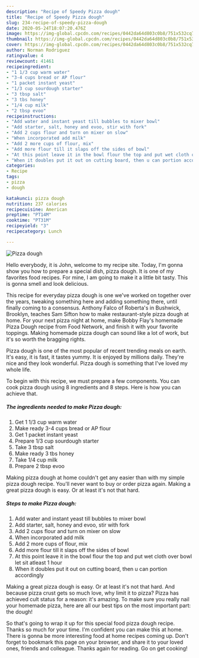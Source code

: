 ```yaml
---
description: "Recipe of Speedy Pizza dough"
title: "Recipe of Speedy Pizza dough"
slug: 234-recipe-of-speedy-pizza-dough
date: 2020-05-24T18:07:20.476Z
image: https://img-global.cpcdn.com/recipes/0442da64d803c0b8/751x532cq70/pizza-dough-recipe-main-photo.jpg
thumbnail: https://img-global.cpcdn.com/recipes/0442da64d803c0b8/751x532cq70/pizza-dough-recipe-main-photo.jpg
cover: https://img-global.cpcdn.com/recipes/0442da64d803c0b8/751x532cq70/pizza-dough-recipe-main-photo.jpg
author: Norman Rodriguez
ratingvalue: 4
reviewcount: 41461
recipeingredient:
- "1 1/3 cup warm water"
- "3-4 cups bread or AP flour"
- "1 packet instant yeast"
- "1/3 cup sourdough starter"
- "3 tbsp salt"
- "3 tbs honey"
- "1/4 cup milk"
- "2 tbsp evoo"
recipeinstructions:
- "Add water and instant yeast till bubbles to mixer bowl"
- "Add starter, salt, honey and evoo, stir with fork"
- "Add 2 cups flour and turn on mixer on slow"
- "When incorporated add milk"
- "Add 2 more cups of flour, mix"
- "Add more flour till it slaps off the sides of bowl"
- "At this point leave it in the bowl flour the top and put wet cloth over bowl let sit atleast 1 hour"
- "When it doubles put it out on cutting board, then u can portion accordingly"
categories:
- Recipe
tags:
- pizza
- dough

katakunci: pizza dough 
nutrition: 237 calories
recipecuisine: American
preptime: "PT14M"
cooktime: "PT31M"
recipeyield: "3"
recipecategory: Lunch

---
```



![Pizza dough](https://img-global.cpcdn.com/recipes/0442da64d803c0b8/751x532cq70/pizza-dough-recipe-main-photo.jpg)

Hello everybody, it is John, welcome to my recipe site. Today, I'm gonna show you how to prepare a special dish, pizza dough. It is one of my favorites food recipes. For mine, I am going to make it a little bit tasty. This is gonna smell and look delicious.

This recipe for everyday pizza dough is one we&#39;ve worked on together over the years, tweaking something here and adding something there, until finally coming to a consensus. Anthony Falco of Roberta&#39;s in Bushwick, Brooklyn, teaches Sam Sifton how to make restaurant-style pizza dough at home. For your next pizza night at home, make Bobby Flay&#39;s homemade Pizza Dough recipe from Food Network, and finish it with your favorite toppings. Making homemade pizza dough can sound like a lot of work, but it&#39;s so worth the bragging rights.

Pizza dough is one of the most popular of recent trending meals on earth. It's easy, it is fast, it tastes yummy. It is enjoyed by millions daily. They're nice and they look wonderful. Pizza dough is something that I've loved my whole life.


To begin with this recipe, we must prepare a few components. You can cook pizza dough using 8 ingredients and 8 steps. Here is how you can achieve that.

<!--inarticleads1-->

##### The ingredients needed to make Pizza dough:

1. Get 1 1/3 cup warm water
1. Make ready 3-4 cups bread or AP flour
1. Get 1 packet instant yeast
1. Prepare 1/3 cup sourdough starter
1. Take 3 tbsp salt
1. Make ready 3 tbs honey
1. Take 1/4 cup milk
1. Prepare 2 tbsp evoo


Making pizza dough at home couldn&#39;t get any easier than with my simple pizza dough recipe. You&#39;ll never want to buy or order pizza again. Making a great pizza dough is easy. Or at least it&#39;s not that hard. 

<!--inarticleads2-->

##### Steps to make Pizza dough:

1. Add water and instant yeast till bubbles to mixer bowl
1. Add starter, salt, honey and evoo, stir with fork
1. Add 2 cups flour and turn on mixer on slow
1. When incorporated add milk
1. Add 2 more cups of flour, mix
1. Add more flour till it slaps off the sides of bowl
1. At this point leave it in the bowl flour the top and put wet cloth over bowl let sit atleast 1 hour
1. When it doubles put it out on cutting board, then u can portion accordingly


Making a great pizza dough is easy. Or at least it&#39;s not that hard. And because pizza crust gets so much love, why limit it to pizza? Pizza has achieved cult status for a reason: it&#39;s amazing. To make sure you really nail your homemade pizza, here are all our best tips on the most important part: the dough! 

So that's going to wrap it up for this special food pizza dough recipe. Thanks so much for your time. I'm confident you can make this at home. There is gonna be more interesting food at home recipes coming up. Don't forget to bookmark this page on your browser, and share it to your loved ones, friends and colleague. Thanks again for reading. Go on get cooking!
